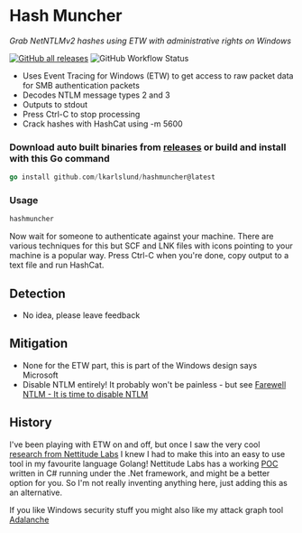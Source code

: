 # Hash Muncher

*Grab NetNTLMv2 hashes using ETW with administrative rights on Windows*

[![GitHub all releases](https://img.shields.io/github/downloads/lkarlslund/hashmuncher/total)](https://github.com/lkarlslund/hashmuncher/releases) ![GitHub Workflow Status](https://img.shields.io/github/actions/workflow/status/lkarlslund/hashmuncher/prerelease.yml?branch=main)

- Uses Event Tracing for Windows (ETW) to get access to raw packet data for SMB authentication packets
- Decodes NTLM message types 2 and 3
- Outputs to stdout
- Press Ctrl-C to stop processing
- Crack hashes with HashCat using -m 5600

### Download auto built binaries from [releases](https://github.com/lkarlslund/hashmuncher/releases) or build and install with this Go command

```go
go install github.com/lkarlslund/hashmuncher@latest
```

### Usage

```bash
hashmuncher
```

Now wait for someone to authenticate against your machine. There are various techniques for this but SCF and LNK files with icons pointing to your machine is a popular way. Press Ctrl-C when you're done, copy output to a text file and run HashCat.

## Detection

- No idea, please leave feedback

## Mitigation

- None for the ETW part, this is part of the Windows design says Microsoft
- Disable NTLM entirely! It probably won't be painless - but see [Farewell NTLM - It is time to disable NTLM](https://www.scip.ch/en/?labs.20210909)

## History

I've been playing with ETW on and off, but once I saw the very cool [research from Nettitude Labs](https://labs.nettitude.com/blog/etwhash-he-who-listens-shall-receive/) I knew I had to make this into an easy to use tool in my favourite language Golang! Nettitude Labs has a working [POC](https://github.com/nettitude/ETWHash) written in C# running under the .Net framework, and might be a better option for you. So I'm not really inventing anything here, just adding this as an alternative.

If you like Windows security stuff you might also like my attack graph tool [Adalanche](https://github.com/lkarlslund/Adalanche)
